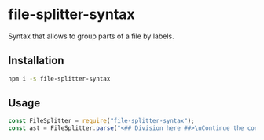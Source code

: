 # file-splitter-syntax

Syntax that allows to group parts of a file by labels.

## Installation

```sh
npm i -s file-splitter-syntax
```

## Usage

```js
const FileSplitter = require("file-splitter-syntax");
const ast = FileSplitter.parse("<## Division here ##>\nContinue the contents<## Division there ##>\nMore contents in another group.");
```